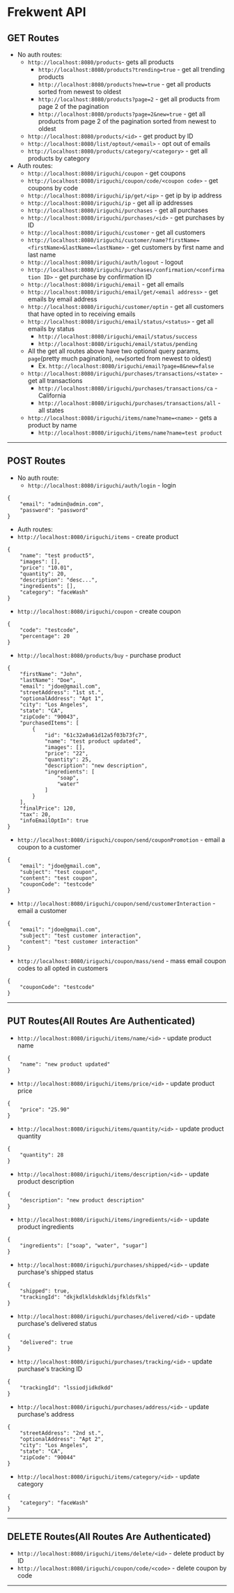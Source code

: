 # Frekwent API


## GET Routes
- No auth routes:
  - `http://localhost:8080/products`- gets all products
    - `http://localhost:8080/products?trending=true` - get all trending products
    - `http://localhost:8080/products?new=true` - get all products sorted from newest to oldest
    - `http://localhost:8080/products?page=2` - get all products from page 2 of the pagination
    - `http://localhost:8080/products?page=2&new=true` - get all products from page 2 of the pagination sorted from newest to oldest
  - `http://localhost:8080/products/<id>` - get product by ID
  - `http://localhost:8080/list/optout/<email>` - opt out of emails
  - `http://localhost:8080/products/category/<category>` - get all products by category
- Auth routes:
  - `http://localhost:8080/iriguchi/coupon` - get coupons
  - `http://localhost:8080/iriguchi/coupon/code/<coupon code>` - get coupons by code
  - `http://localhost:8080/iriguchi/ip/get/<ip>` - get ip by ip address
  - `http://localhost:8080/iriguchi/ip` - get all ip addresses
  - `http://localhost:8080/iriguchi/purchases` - get all purchases
  - `http://localhost:8080/iriguchi/purchases/<id>` - get purchases by ID
  - `http://localhost:8080/iriguchi/customer` - get all customers
  - `http://localhost:8080/iriguchi/customer/name?firstName=<firstName>&lastName=<lastName>` - get customers by first name and last name
  - `http://localhost:8080/iriguchi/auth/logout` - logout
  - `http://localhost:8080/iriguchi/purchases/confirmation/<confirmation ID>` - get purchase by confirmation ID
  - `http://localhost:8080/iriguchi/email` - get all emails
  - `http://localhost:8080/iriguchi/email/get/<email address>` - get emails by email address
  - `http://localhost:8080/iriguchi/customer/optin` - get all customers that have opted in to receiving emails
  - `http://localhost:8080/iriguchi/email/status/<status>` - get all emails by status
    - `http://localhost:8080/iriguchi/email/status/success`
    - `http://localhost:8080/iriguchi/email/status/pending`
  - All the get all routes above have two optional query params, `page`(pretty much pagination), `new`(sorted from newest to oldest)
    - Ex. `http://localhost:8080/iriguchi/email?page=8&new=false`
  - `http://localhost:8080/iriguchi/purchases/transactions/<state>` - get all transactions
    - `http://localhost:8080/iriguchi/purchases/transactions/ca` - California
    - `http://localhost:8080/iriguchi/purchases/transactions/all` - all states
  - `http://localhost:8080/iriguchi/items/name?name=<name>` - gets a product by name
    - `http://localhost:8080/iriguchi/items/name?name=test product`
---
  
## POST Routes
- No auth route:
  - `http://localhost:8080/iriguchi/auth/login` - login
```
{
    "email": "admin@admin.com",
    "password": "password"
}
```
- Auth routes:
- `http://localhost:8080/iriguchi/items` - create product
``` 
{
    "name": "test product5",
    "images": [],
    "price": "10.01",
    "quantity": 20,
    "description": "desc...",
    "ingredients": [],
    "category": "faceWash"
}
```
- `http://localhost:8080/iriguchi/coupon` - create coupon
``` 
{
    "code": "testcode",
    "percentage": 20
}
```
- `http://localhost:8080/products/buy` - purchase product
``` 
{
    "firstName": "John",
    "lastName": "Doe",
    "email": "jdoe@gmail.com",
    "streetAddress": "1st st.",
    "optionalAddress": "Apt 1",
    "city": "Los Angeles",
    "state": "CA",
    "zipCode": "90043",
    "purchasedItems": [
        {
            "id": "61c32a0a61d12a5f03b73fc7",
            "name": "test product updated",
            "images": [],
            "price": "22",
            "quantity": 25,
            "description": "new description",
            "ingredients": [
                "soap",
                "water"
            ]
        }
    ],
    "finalPrice": 120,
    "tax": 20,
    "infoEmailOptIn": true
}
```
- `http://localhost:8080/iriguchi/coupon/send/couponPromotion` - email a coupon to a customer
``` 
{
    "email": "jdoe@gmail.com",
    "subject": "test coupon",
    "content": "test coupon",
    "couponCode": "testcode"
}
```
- `http://localhost:8080/iriguchi/coupon/send/customerInteraction` - email a customer
``` 
{
    "email": "jdoe@gmail.com",
    "subject": "test customer interaction",
    "content": "test customer interaction"
}
```
- `http://localhost:8080/iriguchi/coupon/mass/send` - mass email coupon codes to all opted in customers
``` 
{
    "couponCode": "testcode"
} 
```
---

## PUT Routes(All Routes Are Authenticated)
- `http://localhost:8080/iriguchi/items/name/<id>` - update product name
``` 
{
    "name": "new product updated"
}
```
- `http://localhost:8080/iriguchi/items/price/<id>` - update product price
``` 
{
    "price": "25.90"
}
```
- `http://localhost:8080/iriguchi/items/quantity/<id>` - update product quantity
``` 
{
    "quantity": 28
}
```
- `http://localhost:8080/iriguchi/items/description/<id>` - update product description
``` 
{
    "description": "new product description"
}
```
- `http://localhost:8080/iriguchi/items/ingredients/<id>` - update product ingredients
``` 
{
    "ingredients": ["soap", "water", "sugar"]
}
```
- `http://localhost:8080/iriguchi/purchases/shipped/<id>` - update purchase's shipped status
``` 
{
    "shipped": true,
    "trackingId": "dkjkdlkldskdkldsjfkldsfkls"
}
```
- `http://localhost:8080/iriguchi/purchases/delivered/<id>` - update purchase's delivered status
``` 
{
    "delivered": true
}
```
- `http://localhost:8080/iriguchi/purchases/tracking/<id>` - update purchase's tracking ID 
``` 
{
    "trackingId": "lssiodjidkdkdd"
}
```
- `http://localhost:8080/iriguchi/purchases/address/<id>` - update purchase's address
``` 
{
    "streetAddress": "2nd st.",
    "optionalAddress": "Apt 2",
    "city": "Los Angeles",
    "state": "CA",
    "zipCode": "90044"
}
```
- `http://localhost:8080/iriguchi/items/category/<id>` - update category
``` 
{
    "category": "faceWash"
} 
```
---

## DELETE Routes(All Routes Are Authenticated)
- `http://localhost:8080/iriguchi/items/delete/<id>` - delete product by ID
- `http://localhost:8080/iriguchi/coupon/code/<code>` - delete coupon by code
---